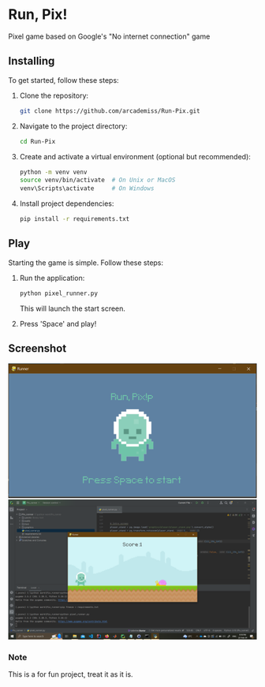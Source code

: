 # Run, Pix!

Pixel game based on Google's "No internet connection" game

## Installing

To get started, follow these steps:

1. Clone the repository:

    ```bash
    git clone https://github.com/arcademiss/Run-Pix.git
    ```

2. Navigate to the project directory:

    ```bash
    cd Run-Pix
    ```

3. Create and activate a virtual environment (optional but recommended):

    ```bash
    python -m venv venv
    source venv/bin/activate  # On Unix or MacOS
    venv\Scripts\activate     # On Windows
    ```

4. Install project dependencies:

    ```bash
    pip install -r requirements.txt
    ```

## Play

Starting the game is simple. Follow these steps:

1. Run the application:

    ```bash
    python pixel_runner.py
    ```

    This will launch the start screen.

2. Press 'Space' and play!

## Screenshot

![Menu screenshot](menu.png)
![Gameplay screenshot](game.png)

### Note

This is a for fun project, treat it as it is.